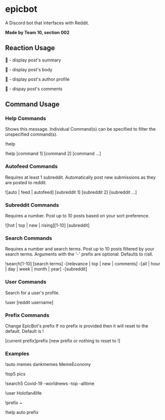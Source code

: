 # epicbot
A Discord bot that interfaces with Reddit.

**Made by Team 10, section 002**

## Reaction Usage
:page_with_curl: - display post's summary

:page_facing_up: - display post's body

:bust_in_silhouette: - display post's author profile

:speech_balloon: - dispay post's comments

## Command Usage

### Help Commands

Shows this message. 
Individual Command(s) can be specified to filter the unspecified command(s).

!help

!help [command 1] [command 2] [command ...]

### Autofeed Commands

Requires at least 1 subreddit. Automatically post new submissions as they are posted to reddit.

![auto | feed | autofeed] [subreddit 1] [subreddit 2] [subreddit ...]

### Subreddit Commands

Requires a number. Post up to 10 posts based on your sort preference.

![hot | top | new | rising][1-10] [subreddit]

### Search Commands

Requires a number and search terms. Post up to 10 posts filtered by your search terms. 
Arguments with the '-' prefix are optional. Defaults to r/all.

!search[1-10] [search terms] -[relevance | top | new | comments] -[all | hour | day | week | month | year] -[subreddit]

### User Commands

Search for a user's profile.

!user [reddit username]

### Prefix Commands
Change EpicBot's prefix If no prefix is provided then it will reset to the default. Default is !

[current prefix]prefix [new prefix or nothing to reset to !]

### Examples

!auto memes dankmemes MemeEconomy

!top5 pics

!search5 Covid-19 -worldnews -top -alltime

!user Holofan4life

!prefix ~

!help auto prefix